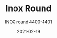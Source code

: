 ---
designer: "Pedrali R&D"
description: "Inox%20is%20a%20simple%20and%20functional%20table%2C%20defined%20by%20a%20geometry%20that%20makes%20it%20suitable%20for%20different%20contexts.%20Table%20with%20sand-blasted%20cast-iron%20round%20central%20base%2C%20stainless%20steel%20column%20and%20cover%20base.%20Round%20top%20available%20in%20different%20sizes%20and%20finishes."
image_primary: "img/Inox_4401_01_zoom.jpg"
image_secondary: "img/Inox_4401_02_zoom.jpg"
manufacturer: "Pedrali"
href: "https://www.pedrali.it/en/products/catalog/Table-Inox-4400-4401/"
subtitle: "INOX round 4400-4401"
tags: 
  - "Pedrali"
  - "Central Base Tables"
title: "Inox Round"
category: "Central Base Tables"
slug: "/manufacturers/pedrali/central-base-tables/pedrali-r-d-inox-round"
date: "2021-02-19"
---